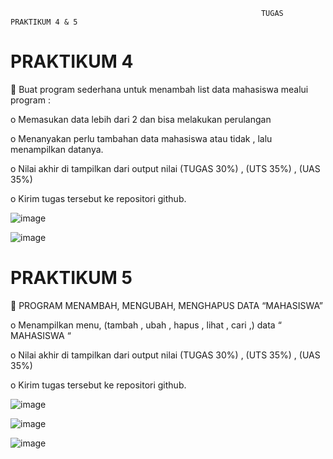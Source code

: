                                                             TUGAS PRAKTIKUM 4 & 5

# PRAKTIKUM 4

	Buat program sederhana untuk menambah list data mahasiswa mealui program :

o	Memasukan data lebih dari 2 dan bisa melakukan perulangan

o	Menanyakan perlu tambahan data mahasiswa atau tidak , lalu menampilkan datanya.

o	Nilai akhir di tampilkan dari output nilai  (TUGAS 30%) ,  (UTS 35%) , (UAS 35%)

o	Kirim tugas tersebut ke repositori github.

 ![image](https://user-images.githubusercontent.com/73011034/100311105-8d516180-2fe1-11eb-80ea-5fd669fe1d61.png)

![image](https://user-images.githubusercontent.com/73011034/100311127-9e01d780-2fe1-11eb-9046-eedb328e53bb.png)

 





# PRAKTIKUM 5

	PROGRAM MENAMBAH, MENGUBAH, MENGHAPUS DATA “MAHASISWA”

o	Menampilkan menu, (tambah , ubah , hapus , lihat , cari ,) data “ MAHASISWA “

o	Nilai akhir di tampilkan dari output nilai  (TUGAS 30%) ,  (UTS 35%) , (UAS 35%)

o	Kirim tugas tersebut ke repositori github.

 ![image](https://user-images.githubusercontent.com/73011034/100311167-ba057900-2fe1-11eb-835b-fea4569562cb.png)

![image](https://user-images.githubusercontent.com/73011034/100311189-c5f13b00-2fe1-11eb-8f66-06ca03cb500e.png)

![image](https://user-images.githubusercontent.com/73011034/100311212-d2759380-2fe1-11eb-82d8-e6abe688793e.png)
 

 
